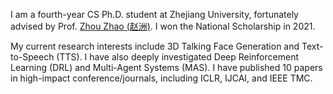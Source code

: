 I am a fourth-year CS Ph.D. student at Zhejiang University, fortunately advised by Prof. [Zhou Zhao (赵洲)](https://person.zju.edu.cn/zhaozhou). I won the National Scholarship in 2021.

My current research interests include 3D Talking Face Generation and Text-to-Speech (TTS). I have also deeply investigated Deep Reinforcement Learning (DRL) and  Multi-Agent Systems (MAS). I have published 10 papers in high-impact conference/journals, including ICLR, IJCAI, and IEEE TMC.

